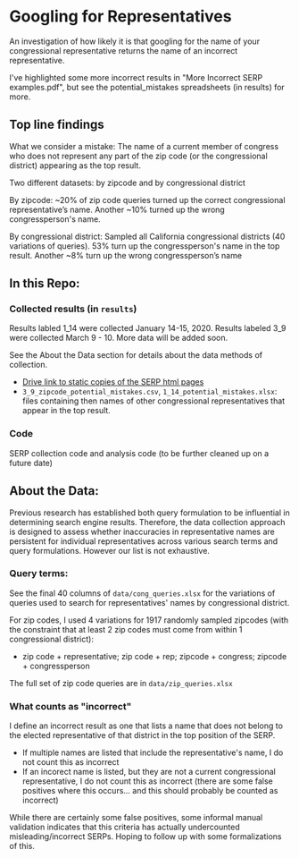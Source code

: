 # Googling for Representatives

An investigation of how likely it is that googling for the name of your congressional representative returns the name of an incorrect representative. 

I've highlighted some more incorrect results in "More Incorrect SERP examples.pdf", but see the potential_mistakes spreadsheets (in results) for more. 

## Top line findings 
What we consider a mistake: The name of a current member of congress who does not represent any part of the zip code (or the congressional district) appearing as the top result.  

Two different datasets: by zipcode and by congressional district

By zipcode: ~20% of zip code queries turned up the correct congressional representative’s name. Another ~10% turned up the wrong congressperson's name. 

By congressional district: Sampled all California congressional districts (40 variations of queries). 53% turn up the congressperson's name in the top result. Another ~8% turn up the wrong congressperson’s name

## In this Repo:

### Collected results (in `results`) 
Results labled 1_14 were collected January 14-15, 2020. Results labeled 3_9 were collected March 9 - 10. More data will be added soon. 

See the About the Data section for details about the data methods of collection.

-  [Drive link to static copies of the SERP html pages](https://drive.google.com/drive/folders/16sepdh8zUGjF9fcJv67ej9ds8WifZyFw?usp=sharing)
- `3_9_zipcode_potential_mistakes.csv`, `1_14_potential_mistakes.xlsx`: files containing then names of other congressional representatives that appear in the top result.

### Code
SERP collection code and analysis code (to be further cleaned up on a future date)


## About the Data: 
Previous research has established both query formulation  to be influential in determining search engine results. Therefore, the data collection approach is designed to assess whether inaccuracies in representative names are persistent for individual representatives across various search terms and query formulations. However our list is not exhaustive.


### Query terms: 
See the final 40 columns of `data/cong_queries.xlsx` for the variations of queries used to search for representatives' names by congressional district. 

For zip codes, I used 4 variations  for 1917 randomly sampled zipcodes (with the constraint that at least 2 zip codes must come from within 1 congressional district):
- zip code + representative; zip code + rep; zipcode + congress; zipcode + congressperson

The full set of zip code queries are in `data/zip_queries.xlsx`

### What counts as "incorrect"
I define an incorrect result as one that lists a name that does not belong to the elected representative of that district in the top position of the SERP.

- If multiple names are listed that include the representative's name, I do not count this as incorrect
- If an incorect name is listed, but they are not a current congressional representative, I do not count this as incorrect (there are some false positives where this occurs... and this should probably be counted as incorrect)  

While there are certainly some false positives, some informal manual validation indicates that this criteria has actually undercounted misleading/incorrect SERPs. Hoping to follow up with some formalizations of this. 




